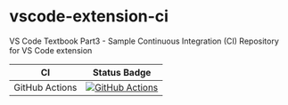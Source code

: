 # vscode-extension-ci
VS Code Textbook Part3 - Sample Continuous Integration (CI) Repository for VS Code extension

| CI | Status Badge | 
|--- | --- |
| GitHub Actions | [![GitHub Actions](https://github.com/vscode-textbook/vscode-extension-ci/workflows/VS%20Code%20extension%20CI/badge.svg)](https://github.com/vscode-textbook/vscode-extension-ci/actions) |
